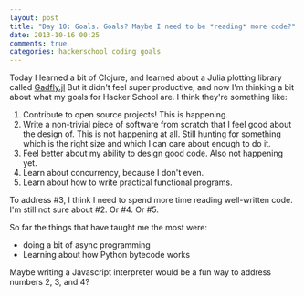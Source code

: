 ```yaml
---
layout: post
title: "Day 10: Goals. Goals? Maybe I need to be *reading* more code?"
date: 2013-10-16 00:25
comments: true
categories: hackerschool coding goals
---
```


Today I learned a bit of Clojure, and learned about a Julia plotting library
called [Gadfly.jl](https://github.com/dcjones/Gadfly.jl)
But it didn't feel super productive, and now I'm thinking a bit about
what my goals for Hacker School are. I think they're something like:

1. Contribute to open source projects! This is happening.
2. Write a non-trivial piece of software from scratch that I feel good
   about the design of. This is not happening at all. Still
   hunting for something which is the right size and which I can care
   about enough to do it.
3. Feel better about my ability to design good code. Also not happening
   yet.
4. Learn about concurrency, because I don't even.
5. Learn about how to write practical functional programs.

To address #3, I think I need to spend more time reading well-written
code. I'm still not sure about #2. Or #4. Or #5.

So far the things that have taught me the most were:

* doing a bit of async programming
* Learning about how Python bytecode works

Maybe writing a Javascript interpreter would be a fun way to address
numbers 2, 3, and 4?
